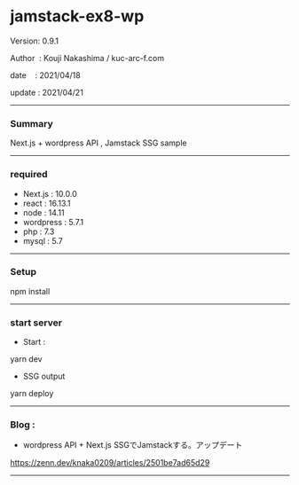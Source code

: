 # jamstack-ex8-wp

 Version: 0.9.1

 Author  : Kouji Nakashima / kuc-arc-f.com

 date    : 2021/04/18

 update  : 2021/04/21

***
### Summary

Next.js + wordpress API , Jamstack SSG sample

***
### required

* Next.js : 10.0.0
* react : 16.13.1
* node : 14.11
* wordpress : 5.7.1
* php : 7.3
* mysql : 5.7

***
### Setup

npm install

***
### start server
* Start :

yarn dev

* SSG output

yarn deploy

***
### Blog : 

* wordpress API + Next.js SSGでJamstackする。アップデート

https://zenn.dev/knaka0209/articles/2501be7ad65d29

***

